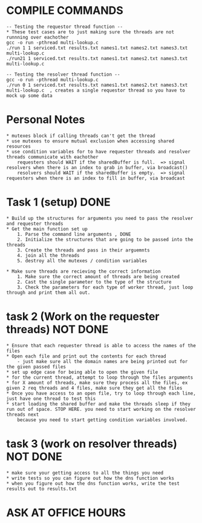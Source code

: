 # COMPILE COMMANDS

    -- Testing the requestor thread function -- 
    * These test cases are to just making sure the threads are not runnning over eachother 
    gcc -o run -pthread multi-lookup.c 
    ./run 1 1 serviced.txt results.txt names1.txt names2.txt names3.txt multi-lookup.c
    ./run21 1 serviced.txt results.txt names1.txt names2.txt names3.txt multi-lookup.c

    -- Testing the resolver thread function --
    gcc -o run -pthread multi-lookup.c 
    ./run 0 1 serviced.txt results.txt names1.txt names2.txt names3.txt multi-lookup.c  , creates a single requestor thread so you have to mock up some data 



# Personal Notes
    * mutexes block if calling threads can't get the thread
    * use mutexes to ensure mutual exclusion when accessing shared resources
    * use condition variables for to have requester threads and resolver threads communicate with eachother
        requesters should WAIT if the sharedBuffer is full.  => signal resolvers when there is an index to grab in buffer, via broadcast()
        resolvers should WAIT if the sharedBuffer is empty.  => signal requesters when there is an index to fill in buffer, via broadcast


# Task 1 (setup) DONE 
    * Build up the structures for arguments you need to pass the resolver and requester threads
    * Get the main function set up 
        1. Parse the command line arguments , DONE
        2. Initialize the structures that are going to be passed into the threads
        3. Create the threads and pass in their arguemnts
        4. join all the threads
        5. destroy all the mutexes / condition variables

    * Make sure threads are recieving the correct information 
        1. Make sure the correct amount of threads are being created
        2. Cast the single parameter to the type of the structure
        3. Check the parameters for each type of worker thread, just loop through and print them all out.

# task 2 (Work on the requester threads)  NOT DONE
    * Ensure that each requester thread is able to access the names of the files 
    * Open each file and print out the contents for each thread
        - just make sure all the domain names are being printed out for the given passed files 
    * set up edge case for being able to open the given file
    * for the current thread, attempt to loop through the files arguments
    * for X amount of threads, make sure they process all the files, ex given 2 req threads and 4 files, make sure they get all the files
    * Once you have access to an open file, try to loop through each line, just have one thread to test this
    * start loading the shared buffer and make the threads sleep if they run out of space. STOP HERE. you need to start working on the resolver threads next
        because you need to start getting condition variables involved.

# task 3 (work on resolver threads)  NOT DONE
    * make sure your getting access to all the things you need
    * write tests so you can figure out how the dns function works
    * when you figure out how the dns function works, write the test results out to results.txt 



# ASK AT OFFICE HOURS
